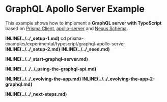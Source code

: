 # GraphQL Apollo Server Example

This example shows how to implement a **GraphQL server with TypeScript** based on [Prisma Client](https://github.com/prisma/prisma2/blob/master/docs/prisma-client-js/api.md), [apollo-server](https://www.apollographql.com/docs/apollo-server/) and [Nexus Schema](https://nxs.li/components/schema).

**INLINE(../../\_setup-1.md)**
cd prisma-examples/experimental/typescript/graphql-apollo-server
**INLINE(../../\_setup-2.md)**
**INLINE(../../\_seed.md)**

**INLINE(../../\_start-graphql-server.md)**

**INLINE(../../../\_using-the-graphql-api.md)**

**INLINE(../../\_evolving-the-app.md)**
**INLINE(../../\_evolving-the-app-2-graphql.md)**

**INLINE(../../\_next-steps.md)**
